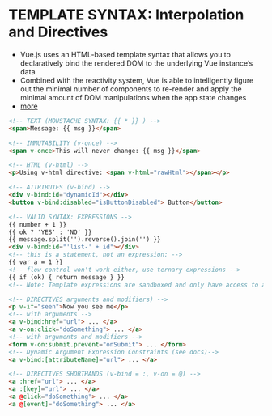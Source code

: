 # TEMPLATE SYNTAX: Interpolation and Directives

* Vue.js uses an HTML-based template syntax that allows you to declaratively bind the rendered DOM to the underlying Vue instance’s data
* Combined with the reactivity system, Vue is able to intelligently figure out the minimal number of components to re-render and apply the minimal amount of DOM manipulations when the app state changes
* [more](https://vuejs.org/v2/guide/syntax.html)

```html
<!-- TEXT (MOUSTACHE SYNTAX: {{ * }} ) -->
<span>Message: {{ msg }}</span>

<!-- IMMUTABILITY (v-once) -->
<span v-once>This will never change: {{ msg }}</span>

<!-- HTML (v-html) -->
<p>Using v-html directive: <span v-html="rawHtml"></span></p>

<!-- ATTRIBUTES (v-bind) -->
<div v-bind:id="dynamicId"></div>
<button v-bind:disabled="isButtonDisabled"> Button</button>

<!-- VALID SYNTAX: EXPRESSIONS -->
{{ number + 1 }}
{{ ok ? 'YES' : 'NO' }}
{{ message.split('').reverse().join('') }}
<div v-bind:id="'list-' + id"></div>
<!-- this is a statement, not an expression: -->
{{ var a = 1 }}
<!-- flow control won't work either, use ternary expressions -->
{{ if (ok) { return message } }}
<!-- Note: Template expressions are sandboxed and only have access to a whitelist of globals such as Math and Date. You should not attempt to access user defined globals in template expressions. -->

<!-- DIRECTIVES arguments and modifiers) -->
<p v-if="seen">Now you see me</p>
<!-- with arguments -->
<a v-bind:href="url"> ... </a>
<a v-on:click="doSomething"> ... </a>
<!-- with arguments and modifiers -->
<form v-on:submit.prevent="onSubmit"> ... </form>
<!-- Dynamic Argument Expression Constraints (see docs)-->
<a v-bind:[attributeName]="url"> ... </a>

<!-- DIRECTIVES SHORTHANDS (v-bind = :, v-on = @) -->
<a :href="url"> ... </a>
<a :[key]="url"> ... </a>
<a @click="doSomething"> ... </a>
<a @[event]="doSomething"> ... </a>
```
